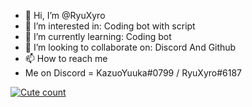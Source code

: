 - 👋 Hi, I’m @RyuXyro
- 👀 I’m interested in: Coding bot with script
- 🌱 I’m currently learning: Coding bot
- 💞️ I’m looking to collaborate on: Discord And Github
- 📫 How to reach me
- Me on Discord = KazuoYuuka#0799 / RyuXyro#6187

<a href="https://github.com/RyuXyro">
    <img alt="Cute count" src="https://moe.isekai.eu.org/get/@ryuxyro?theme=asoul"/>
  </a>
<!---
RyuXyro/RyuXyro is a ✨ special ✨ repository because its `README.md` (this file) appears on your GitHub profile.
You can click the Preview link to take a look at your changes.
--->
